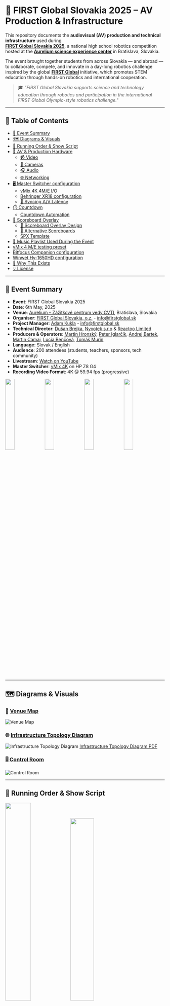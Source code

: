 # 🤖 FIRST Global Slovakia 2025 – AV Production & Infrastructure

This repository documents the **audiovisual (AV) production and technical infrastructure** used during  
**[FIRST Global Slovakia 2025](https://firstglobal.sk/)**, a national high school robotics competition hosted at the **[Aurelium science experience center](https://aurelium.sk)** in Bratislava, Slovakia.

The event brought together students from across Slovakia — and abroad — to collaborate, compete, and innovate in a day-long robotics challenge inspired by the global **[FIRST Global](https://first.global/)** initiative, which promotes STEM education through hands-on robotics and international cooperation.

> 🎓 *"FIRST Global Slovakia supports science and technology education through robotics and participation in the international FIRST Global Olympic-style robotics challenge."*


---

## 📑 Table of Contents

- [📅 Event Summary](#-event-summary)
- [🗺️ Diagrams & Visuals](#-diagrams--visuals)
- [📜 Running Order & Show Script](#-running-order--show-script)
- [🎥 AV & Production Hardware](#-av--production-hardware)
    - [📹 Video](#-video)
    - [🎥 Cameras](#-cameras)
    - [🎧 Audio](#-audio)
    - [🌐 Networking](#-networking)
- [🖥️ Master Switcher configuration](#-master-switcher-configuration)
    - [vMix 4K 4M/E I/O](#vmix-4k-4me-io)
    - [Behringer XR18 configuration](#behringer-xr18-configuration)
    - [🔁 Syncing A/V Latency](#-syncing-av-latency)
- [⏱️ Countdown](#countdown)
    - [Countdown Automation](#countdown-automation)
- [🧮 Scoreboard Overlay](#-scoreboard-overlay)
    - [🎨 Scoreboard Overlay Design](#-scoreboard-overlay-design)
    - [🧪 Alternative Scoreboards](#-alternative-scoreboards)
    - [SPX Template](#spx-template)
- [🎵 Music Playlist Used During the Event](#-music-playlist-used-during-the-event)
- [vMix 4 M/E testing preset](#vmix-4-me-testing-preset)
- [Bitfocus Companion configuration](#bitfocus-companion-configuration)
- [Winwet Hy-1650HD configuration](#winwet-hy-1650hd-configuration)
- [🙌 Why This Exists](#-why-this-exists)
- [💡 License](#-license)

---

## 📅 Event Summary

- **Event**: FIRST Global Slovakia 2025
- **Date**: 6th May, 2025
- **Venue**: [Aurelium – Zážitkové centrum vedy CVTI](https://aurelium.sk), Bratislava, Slovakia
- **Organiser**: [FIRST Global Slovakia, o.z.](https://firstglobal.sk) - [info@firstglobal.sk](info@firstglobal.sk)
- **Project Manager**: [Adam Kukla](https://www.linkedin.com/in/adam-kukla-69563640/) - [info@firstglobal.sk](info@firstglobal.sk)
- **Technical Director**: [Dušan Brejka](https://www.linkedin.com/in/dusanbrejka), [Nyxotek s.r.o](https://nyxotek.com) & [Reactoo Limited](https://reactoo.com)
- **Producers & Operators**: [Martin Hronský](https://www.linkedin.com/in/mhronsky/), [Peter Iglarčík](https://github.com/Peter-Iglarcik), [Andrej Bartek](https://www.facebook.com/andrej.bartek.1), [Martin Čamaj](https://camajko.sk/), [Lucia Benčová](https://www.linkedin.com/in/lucia-bencova-750b04327/), [Tomáš Murín](https://www.instagram.com/murin.original/)
- **Language**: Slovak / English
- **Audience**: 200 attendees (students, teachers, sponsors, tech community)
- **Livestream**: [Watch on YouTube](https://www.youtube.com/watch?v=Bdw5WTcBl3U)
- **Master Switcher**: [vMix 4K](https://www.vmix.com/software/vmix-4k.aspx) on HP Z8 G4
- **Recording Video Format**: 4K @ 59.94 fps (progressive)

[<img src="https://github.com/DusanBrejka/first-global-slovakia-2025-production/blob/master/docs/first_global1.jpg?raw=true" width="24%" />](docs/first_global1.jpg)
[<img src="https://github.com/DusanBrejka/first-global-slovakia-2025-production/blob/master/docs/first_global2.jpg?raw=true" width="24%" />](docs/first_global2.jpg)
[<img src="https://github.com/DusanBrejka/first-global-slovakia-2025-production/blob/master/docs/first_global3.jpg?raw=true" width="24%" />](docs/first_global3.jpg)
[<img src="https://github.com/DusanBrejka/first-global-slovakia-2025-production/blob/master/docs/first_global4.jpg?raw=true" width="24%" />](docs/first_global4.jpg)

---

## 🗺️ Diagrams & Visuals

### 📌 [Venue Map](docs/venue_map.png)
![Venue Map](docs/venue_map.png)

### 🌐 [Infrastructure Topology Diagram](docs/infrastructure_diagram.png)
![Infrastructure Topology Diagram](docs/infrastructure_diagram.png)
[Infrastructure Topology Diagram PDF](docs/infrastructure_diagram.pdf)

### 🎚️ [Control Room](docs/control_room_photo.jpg)
![Control Room](docs/control_room_photo.jpg)

---

## 📜 Running Order & Show Script

[<img src="https://github.com/DusanBrejka/first-global-slovakia-2025-production/blob/master/docs/fg_script1.png?raw=true" width="40%" />](docs/fg_script1.png)
[<img src="https://github.com/DusanBrejka/first-global-slovakia-2025-production/blob/master/docs/fg_script2.png?raw=true" width="38.4%" />](docs/fg_script2.png)

The following documents contain the official running order and livestream script for the event. It was collaboratively authored by **[Martin Hronský](https://www.linkedin.com/in/mhronsky/)** and **[Adam Kukla](https://www.linkedin.com/in/adam-kukla-69563640/)**, initially written in Slovak and later translated into English for the purpose of this repository.

These materials were crucial in maintaining a consistent show flow, ensuring smooth transitions between segments, and aligning the entire production team — from technical crew to stage management and commentators.

[First_Global_Slovakia_2025_script.xlsx](docs/First_Global_Slovakia_2025_script.xlsx)


---

## 🎥 AV & Production Hardware

### 📹 Video
- HP Z8 G4 (2x RTX 4000 Ada)
- HP ZBook Fury 15 (RTX 4000)
- 2x Lenovo P14s G4 (RTX A500)
- Winwet Hy-1650HD
- Elgato Stream Deck XL
- Elgato Stream Deck Mini
- Elgato Stream Deck +
- 2x ZowieBox 4K HDMI PoE 
- 4x Dell P2417/P2319h
- 2x Dell U2722D (confidence monitors)
- 1x Samsung 65" 4K QLED TV (Arena Countdown)
- 3x HDMI splitters
- Feelworld LUT7S SDI (master out)
- Feelworld D71-H (stage i/o)
- Feelworld WSP HDMI

### 🎥 Cameras
- 3x Obsbot Tail Air (NDI+HDMI) + 1x Remote
- 3x Z Cam E2N (NDI+HDMI)
  - paired with 2x Hammer Energy 2 phones as monitors
- 2x Google Pixel 6 with Larix Broadcaster 1.2.2 (1080p60 SRT)

### 🎧 Audio
- 🎤 Wireless Mics:
    - 4x Sennheiser EM 100 G4 (receivers)
    - 4x Sennheiser SKM 100 G4 (handheld mics)
- 🎧 IEMs & Monitoring:
    - 1x Sennheiser SR IEM G4 (transmitter)
    - 4x Sennheiser EK IEM G4 (receivers)
    - 4x Sennheiser IE 200 (in-ears)
    - 3x Audio-Technica ATH M20x
- 🎛️ Mix & Control:
    - Behringer XR18 digital mixer
    - Behringer BCF2000 motorised controller
    - iPad + Mixing Station app
    - Google Pixel 3A + Mixing Station
    - Roland CM-30 monitor speaker
    - Shure SM57
- 🔊 PA system: Provided by Aurelium

### 🌐 Networking
- UniFi Dream Machine Pro (UDM-PRO)
- 2x UniFi U6
- 1x UniFi U6+
- UniFi Flex Mini
- TP-Link TL-SG105 PoE switch

---

## 🖥️ Master Switcher configuration
- **HP Z8 G4** capable of running 40K60 multicam production
- 2x Intel Xeon Platinum 8268 24-Core 2.90GHz (3.90GHz Boost, 205W)
- 256GB DDR4-3200 ECC RAM - 8x 32GB PC4-25600 2Rx8
- 2x Nvidia RTX 4000 Ada Generation:
    - vMix 4K
    - NDI Bridge & FFMPEG Transcoder
- Magewell Pro capture quad HDMI
- Elgato Cam Link 4K
- Blackmagic Design Intensity Pro 4K
- Intel X550-T2 10G Ethernet
- Software:
    - vMix 4K
    - NDI Bridge
    - NDI Remote
    - FFMPEG
    - Bitfocus Companion
    - X AiR Edit
    - iZotope Ozone 9
    - SPX Graphics

---

### vMix 4K 4M/E I/O
- **Inputs (30x)**:
    - 4x HDMI inputs (2x Z Cam E2N, 1x Obsbot Tail Air, Production Laptop)
    - 3x NDI|HX3 inputs (2x Obsbot Tail Air, 1x ZowieBox - Stage Laptop)
    - 2x SRT inputs (2x Google Pixel 6 with Larix Broadcaster 1.2.2) - we specifically did not choose the Newtek NDI app as it only supports up to 30fps, not 60fps
    - 3x PPTX presentations (Intro, Outro ceremony, Sponsors)
    - 1x Backgrounds playlist (for DVEs)
    - 1x VT playlist (Teams, Partners, Intro ceremony)
    - 2x Audio playlist (YouTube Audio library, background music)
    - 1x Logos playlist (for overlays)
    - 3x Arena Countdown transparent video (1x Original, 2x Virtual - cropped for overlays)
    - 1x SPX overlays (Lower thirds, Scoreboard, Team info)
    - 1x Stage hints (for confidence monitors in case of IEM failure)
    - 1x Current time GFX (for confidence monitors)
    - 1x Stereo Audio input (XR18 Bus 1-2 USB return; automixed handheld mics, compressed as group in XR18; delay 120ms)
    - 1x Blank input (to black out M/Es)
    - 2x Stinger transitions
    - 4x Mix/Effect (PGM, Mix2, Mix3, Mix4)
- **Video Outputs (6x)**:
    - PGM output (1080p Stream, 4K Record, External BMD Intensity Pro 4K -> Feelworld LUT7S)
    - Mix2 output (Venue projector via NDI -> vMix 4K on HP ZBook Fury 15 -> HDMI fullscreen)
    - Mix3 output (Confidence monitors via NDI -> vMix 4K on HP ZBook Fury 15 -> HDMI fullscreen)
    - Mix4 output (Arena Countdown/sponsors via NDI -> NDI Bridge -> ZowieBox - Samsung TV)
    - Full screen Multiview 1 (2+8)
    - Full screen Multiview 2 (16)
- **Audio Outputs (8x)**:
    - Master - ATH M20x (editor)
    - Headphones - ATH M20x (director)
    - Bus A - XR18 USB 1-2 send to channels 5-6 (VTs)
    - Bus B - XR18 USB 3-4 send to channels 7-8 (Countdown)
    - Bus C - XR18 USB 5-6 send to channels 9-10 (Background music)
- **Control**:
    - Winwet 1650HD (Main PVW/PGM)
    - Elgato Stream Deck XL (PVW, PGM, Mix2, Mix3, Mix4, Ovl1, Ovl2, Ovl3, Ovl4, Media player)
    - Elgato Stream Deck Mini (Countdown configure, reset, start, stop, Overlays toggle)
    - Elgato Stream Deck + (Audio control, Intercom)
    - 3x NDI PTZ control
    - 3x NDI Tally Light (2x Z Cam E2N, 1x Zowiebox - Stage Laptop)

---

### Behringer XR18 configuration
- **Inputs**:
    - 1 Wireless mic (Sennheiser EM 100 G4)
    - 2 Wireless mic (Sennheiser EM 100 G4)
    - 3 Wireless mic (Sennheiser EM 100 G4)
    - 4 Wireless mic (Sennheiser EM 100 G4)
    - 5 vMix USB 1 return L (VTs)
    - 6 vMix USB 2 return R (VTs)
    - 7 vMix USB 3 return L (Countdown)
    - 8 vMix USB 4 return R (Countdown)
    - 9 vMix USB 5 return L (Background music)
    - 10 vMix USB 6 return R (Background music)
    - 11 Wired mic (Shure SM57) for talkback/intercom
- **Outputs**:
    - Master out (to house PA system)
    - Bus 1-2 (USB 1-2 return to vMix)
    - Aux 5 - IEM out to Sennheiser SR IEM G4
    - Aux 6 - Master out to Roland CM-30
- **Control**:
    - iPad + Mixing Station app
    - Google Pixel 3A + Mixing Station app
    - Behringer BCF2000 motorised controller

---

### 🔁 Syncing A/V Latency

In a mixed-source setup like this, each input device introduces a different amount of latency. We used the vMix Statistics window during rehearsals to measure real-world delay for every input.

#### Measured Latencies:
- 📱 Mobile SRT camera: ~150 ms
- 📡 NDI sources: ~80 ms
- 🎥 HDMI capture cards: ~50 ms

#### Sync Strategy:
- Delayed **NDI & HDMI video inputs** in vMix by ~50 ms
- Delayed **audio mixer inputs** in vMix by ~130 ms

This approach kept venue audio (mics, PA, VTs) in real time, while the stream and recording were frame-synced. RTMP was used only for YouTube output, so it didn’t impact internal timing.


---

## Countdown
The Arena Countdown is a custom-made transparent WebM (VP9+Opus) video with a timer and event logos. It is used as an overlay along with SPX template on the main output and also displayed on the TV in the arena.

It was originally created as an HTML5 page by [Martin Čamaj](https://camajko.sk) available on [Screentimer.Camajko.sk](https://www.screentimer.camajko.sk).
This was then recorded in OBS (with custom CSS to enable background transparency) into 3 renditions - with black, green and transparent background.

It is designed to be used with vMix 4K and can be controlled via the Elgato Stream Deck Mini. The countdown can be configured, reset, started, and stopped using the buttons on the Stream Deck Mini.

[<img src="https://github.com/DusanBrejka/first-global-slovakia-2025-production/blob/master/docs/countdown_black.png?raw=true" width="30%" />](docs/countdown_black.png) 
[<img src="https://github.com/DusanBrejka/first-global-slovakia-2025-production/blob/master/docs/countdown_green.png?raw=true" width="30%" />](docs/countdown_green.png)

Alternative version with green background to key out was created in case vMix didn't properly support transparent WebMs, but was not used during the show as no transparency or keying was needed.

### Countdown Automation
The countdown automation is controlled via the Elgato Stream Deck Mini, which has buttons for:
- **Arena Timer TV Toggle**: Sets the Arena TV (Mix 4) to the countdown video or Sponsors presentation loop
- **Timer RESET**: Resets the countdown 2:30 and stops the timer
- **Timer START**: Starts or pauses the countdown timer
- **Logo Overlay**: Toggles the static logo overlay on and off (Ovl 2)
- **SPX Overlay**: Toggles the SPX fullscreen overlays on and off (Ovl 3)
- **Timer Overlay**: Toggles the countdown cropped virtual input overlay on and off (Ovl 4)

[<img src="https://github.com/DusanBrejka/first-global-slovakia-2025-production/blob/master/vmix-4me/streamdeck_mini_photo.jpg?raw=true" width="40%" />](vmix-4me/streamdeck_mini_photo.jpg)

---

## 🧮 Scoreboard Overlay

We used a **custom [SPX graphics overlay](https://www.spx.graphics)** for the live scoreboard display, rendered as a web browser input in vMix, additionally overlaid by a transparent video input for the countdown timer.

It was visible throughout matches and featured:
- Match number
- Team and School names
- Timer (2:30 match duration)
- Branding for *FIRST Global Slovakia*

### 🎨 Scoreboard Overlay Design
The scoreboard was designed to be clear and readable on various backgrounds, and was used to keep the audience informed about the current match status:

![scoreboard2.png](docs/scoreboard2.png)
![scoreboard3.png](docs/scoreboard3.png)
![scoreboard4.png](docs/scoreboard4.png)

### 🧪 Alternative Scoreboards
Alternative scoreboard versions in different sizes were designed during pre-production testing, but were ultimately **not used** in the final broadcast. Below are example screenshots of those alternative versions:

<details >
  <summary><strong>Click to expand the list</strong></summary>

![scoreboard_alt1.jpg](docs/scoreboard_alt1.jpg)
![scoreboard_alt2.jpg](docs/scoreboard_alt2.jpg)
</details>

### SPX Template
This SPX template was developed by **[Martin Hronský](https://www.linkedin.com/in/mhronsky/)**, later modernised by **[Dušan Brejka](https://brejka.sk/)** and made publicly available on [Martin's Github repository](https://github.com/MackoSKZH/fg-2025-templates).

The SPX overlay and countdown timer were turned on and off during the event using dedicated buttons on the Elgato Stream Deck Mini.
The SPX server was running on the vMix master switcher machine and the text fields of the scoreboard were updated via dedicated laptop connected to the same network.

![spx.png](docs/spx.png)

---

## 🎵 Music Playlist Used During the Event

All music used during the event was sourced from the [YouTube Audio Library](https://www.youtube.com/audiolibrary), which provides free music for creators. Our selection was driven by the need for dynamic, non-distracting background tracks that would suit a wide variety of scenes. We prioritized tracks that had a cinematic or rhythmic quality, modern production, and would keep the energy consistent across the stream.

Below is a list of all tracks used:

<details >
  <summary><strong>Click to expand the list</strong></summary>

| Artist              | Title                            | Duration |
|---------------------|----------------------------------|----------|
| Adam MacDougall     | Future Freeway                   | 4:40     |
| Anno Domini Beats   | Lifelong                         | 4:05     |
| Bail Bonds          | I Feel It All So Deeply          | 0:57     |
| Bobby Richards      | Brass Orchid                     | 2:26     |
| Bobby Richards      | Mirror Mind                      | 1:54     |
| Bobby Richards      | Muriel                           | 1:44     |
| Corbyn Kites        | Birds                            | 2:00     |
| Corbyn Kites        | Instant Crush                    | 1:57     |
| Causmic             | Business As Usual                | 2:45     |
| Causmic             | Contact                          | 2:50     |
| Causmic             | Distant Love                     | 2:50     |
| Causmic             | Flight To Tunisia                | 2:56     |
| Causmic             | Hasta La Vista                   | 3:12     |
| Causmic             | Much Higher                      | 2:50     |
| Causmic             | Side Show                        | 3:04     |
| Causmic             | Soul Searching                   | 2:50     |
| Causmic             | Stranger Things                  | 2:58     |
| Causmic             | The High Line                    | 2:54     |
| Cumbia Deli         | Summer Somewhere In Cuba         | 2:43     |
| DivKid              | Polaroid Memories                | 2:48     |
| Dyalla              | Back to the 80s                  | 2:02     |
| Dyalla              | Good Energy                      | 2:29     |
| Dyalla              | Observer                         | 2:57     |
| Dyalla              | Refresher                        | 1:56     |
| Dyalla              | Sesame                           | 1:54     |
| Everet Almond       | Country Rough                    | 2:39     |
| Everet Almond       | Get Over It                      | 2:46     |
| Everet Almond       | Running It Down                  | 3:02     |
| Everet Almond       | Win The Battle Win The War       | 2:38     |
| French Fuse         | Tropic Fuse                      | 1:49     |
| Futuremono          | Komorebi                         | 2:19     |
| Geographer          | Alley Cat                        | 3:03     |
| Geographer          | Arpeggisynth                     | 2:52     |
| Geographer          | Arp Bounce                       | 4:07     |
| Geographer          | Day Sparkles                     | 2:42     |
| Geographer          | Easy Shake                       | 2:11     |
| Geographer          | Feather Duster                   | 1:30     |
| Geographer          | Fine Line                        | 2:35     |
| Geographer          | Luge                             | 2:37     |
| Geographer          | Slip                             | 2:28     |
| Geographer          | Synergy                          | 2:42     |
| Geographer          | Time Parade                      | 3:32     |
| half.cool           | Gemini                           | 2:26     |
| half.cool           | Hey There                        | 1:36     |
| half.cool           | Insta Beat Vixens                | 1:54     |
| half.cool           | Next Steps                       | 2:20     |
| half.cool           | Peachy                           | 1:38     |
| half.cool           | Sharp Edges                      | 2:27     |
| half.cool           | This Close                       | 2:13     |
| half.cool           | Virtual Roaming Charges          | 1:40     |
| half.cool           | Will 2 Pwr                       | 2:20     |
| half.cool           | Yes and No at the Same Time      | 2:40     |
| Jeremy Black        | Hannon                           | 3:39     |
| Jeremy Black        | West Bad                         | 3:36     |
| Jeremy Korpas       | Let's Keep Trying                | 1:40     |
| Jeremy Korpas       | Sugar High                       | 1:50     |
| josh pan            | Calvin Harris                    | 2:36     |
| josh pan            | Guitar House                     | 2:12     |
| NoMBe               | Back To The Future Jellyfish     | 3:25     |
| NoMBe               | Colour Of Your Face              | 2:08     |
| NoMBe               | Perfect Ten To Me                | 2:04     |
| Ofshane             | One More Time                    | 2:43     |
| Quincas Moreira     | Funky Carioca                    | 3:04     |
| Ramzoid             | Princess                         | 2:54     |
| SefChol             | Always the Same                  | 3:04     |
| SefChol             | Circle Dance                     | 2:41     |
| SefChol             | It's Almost Over                 | 3:01     |
| SefChol             | Soft Knives                      | 3:37     |
| SefChol             | Take it Slow                     | 2:59     |
| SefChol             | Two Sides                        | 3:14     |
| Slynk               | Alone Time                       | 3:21     |
| Spence              | Retrograde                       | 2:59     |
| The Soundlings      | Distrust The System              | 2:18     |
| The Soundlings      | Moving In The Shadows            | 2:29     |
| TrackTribe          | Pioneers                         | 2:50     |

</details>

---

## vMix 4 M/E testing preset
[Colours_test.vmix](vmix-4me/colours_test.vmix)

This is a 4 M/E boilerplate - preset for vMix 4K useful for testing complex routing options. It includes 16 inputs mixable into 4 Mix outputs with fade transition and current time as static overlay on Mix 4. PGM is routable to other Mixes.
![vMix_colours_test.png](vmix-4me/vMix_colours_test.png)

You should ideally use this preset along with Bitfocus Companion configuration file for the Elgato Stream Deck XL mentioned below.

## Bitfocus Companion configuration
[vmix_4me_sdxl.companionconfig](vmix-4me/vmix_4me_sdxl.companionconfig) - compatible with Elgato Stream Deck XL

![streamdeck_xl_photo.jpg](vmix-4me/streamdeck_xl_photo.jpg)

This is a Bitfocus Companion configuration file for the Elgato Stream Deck XL, which includes buttons for controlling vMix 4K 4 M/E setup.
It allows you to control the Preview (PVW), Program (PGM), Full screen 1-2 output, Mixes 2-4 (Mix 1 = PGM), Overlays, and media players directly from the Stream Deck XL along with other controllers.

[<img src="https://github.com/DusanBrejka/first-global-slovakia-2025-production/blob/master/vmix-4me/buttons1.png?raw=true" width="30%" />](vmix-4me/buttons1.png)
[<img src="https://github.com/DusanBrejka/first-global-slovakia-2025-production/blob/master/vmix-4me/buttons2.png?raw=true" width="30%" />](vmix-4me/buttons2.png)
[<img src="https://github.com/DusanBrejka/first-global-slovakia-2025-production/blob/master/vmix-4me/buttons3.png?raw=true" width="30%" />](vmix-4me/buttons3.png)

Preview (PVW) input buttons are cutting (sending) the input to the Preview bus on Mix 1, while the Program (PGM) input buttons are cutting the input to the PGM bus without changing the preview. This behaviour is more common for matrix switchers such as Winwet Hy-1650HD used in conjunction with other master switchers, where the Preview bus is used to prepare the next input before cutting it to the Program output.

The Mix buttons allow you to control the Mixes 2-4 which are typically set as outputs 2-4 in vMix.
![vmix_outputs.png](vmix-4me/vmix_outputs.png)

In Bitfocus Companion, the Input buttons on Mix 2-4 are set to send the Input to the Preview of that Mix and straight after transition it to the Program output of that Mix via Fade transition with a duration of 300ms by default. This duration is configured as a $(custom:mix_transition_duration) variable in the configuration file, which can be adjusted to your needs globally.
![buttons_mix2.png](vmix-4me/buttons_mix2.png)

---

## Winwet Hy-1650HD configuration
[winwet_hy-1650hd_vmix_config.config](vmix-4me/winwet_hy-1650hd_vmix_config.config) - vMix Shortcuts & Activators

>❗Warning: Backup your current vMix configuration before importing this file❗

Importing this configuration will overwrite your existing vMix Shortcuts and Activators and reset all the other settings to vMix defaults. I suggest importing it manually by modifying your current XML configuration to ensure you don't lose any other settings you may have.

![winwet_hy-1650hd.jpg](vmix-4me%2Fwinwet_hy-1650hd.jpg)

---

## 🙌 Why This Exists

All of the documentation, diagrams, and configurations in this repository are shared openly to support students, educators, and aspiring AV professionals who are curious about **real-world live video production at scale**. By publishing the full technical setup behind FIRST Global Slovakia 2025, my goal is to **demystify complex AV workflows** and encourage more young people to explore the fields of **video engineering, broadcast infrastructure, and live event production**.

Whether you're setting up a school livestream, running a robotics competition, or just love the intersection of **STEM, media, and creativity** — I hope this serves as a helpful starting point and inspiration.

> — Dušan Brejka, Technical Director & AV Engineer  
> [brejka.sk](https://brejka.sk) | [Nyxotek s.r.o.](https://nyxotek.com)

---

## 💡 License

This repository and all its contents (documentation, diagrams, configurations, and media) are licensed under:

### [Creative Commons Attribution-NonCommercial 4.0 International (CC BY-NC 4.0)](https://creativecommons.org/licenses/by-nc/4.0/)

You are free to:
- **Share** — copy and redistribute the material in any medium or format
- **Adapt** — remix, transform, and build upon the material

**Under the following terms:**
- **Attribution** — You must give appropriate credit to the original authors:
    - **Dušan Brejka** (main documentation and repository owner)
    - **Martin Hronský** and **Adam Kukla** (event running order and livestream script)
    - **Martin Hronský** and **Dušan Brejka** (SPX scoreboard overlay)
    - **Martin Čamaj** (Arena Countdown HTML5 page)

  Please link to this repository or [https://brejka.sk](https://brejka.sk) when citing or referencing the content.
- **NonCommercial** — You may not sell or commercially redistribute this material on its own or as part of paid products, courses, or services.

✅ You **can** use this material in commercial environments (e.g., live events, client work),  
🚫 but **you may not sell, license, or monetize** the information itself without **prior written permission**.

📩 Contact: [Dušan Brejka](https://brejka.sk) — [Nyxotek s.r.o.](https://nyxotek.com)

© 2025 Dušan Brejka. All rights reserved.